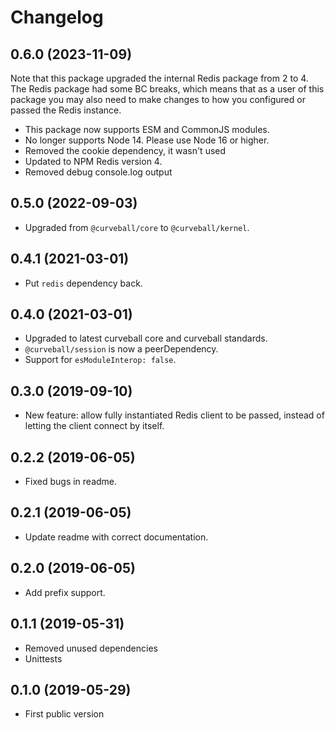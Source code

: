 Changelog
=========

0.6.0 (2023-11-09)
------------------

Note that this package upgraded the internal Redis package from 2 to 4. The
Redis package had some BC breaks, which means that as a user of this package
you may also need to make changes to how you configured or passed the Redis
instance.

* This package now supports ESM and CommonJS modules.
* No longer supports Node 14. Please use Node 16 or higher.
* Removed the cookie dependency, it wasn't used
* Updated to NPM Redis version 4.
* Removed debug console.log output


0.5.0 (2022-09-03)
------------------

* Upgraded from `@curveball/core` to `@curveball/kernel`.


0.4.1 (2021-03-01)
------------------

* Put `redis` dependency back.


0.4.0 (2021-03-01)
------------------

* Upgraded to latest curveball core and curveball standards.
* `@curveball/session` is now a peerDependency.
* Support for `esModuleInterop: false`.


0.3.0 (2019-09-10)
------------------

* New feature: allow fully instantiated Redis client to be passed, instead of
  letting the client connect by itself.


0.2.2 (2019-06-05)
------------------

* Fixed bugs in readme.


0.2.1 (2019-06-05)
------------------

* Update readme with correct documentation.


0.2.0 (2019-06-05)
------------------

* Add prefix support.


0.1.1 (2019-05-31)
------------------

* Removed unused dependencies
* Unittests


0.1.0 (2019-05-29)
------------------

* First public version

